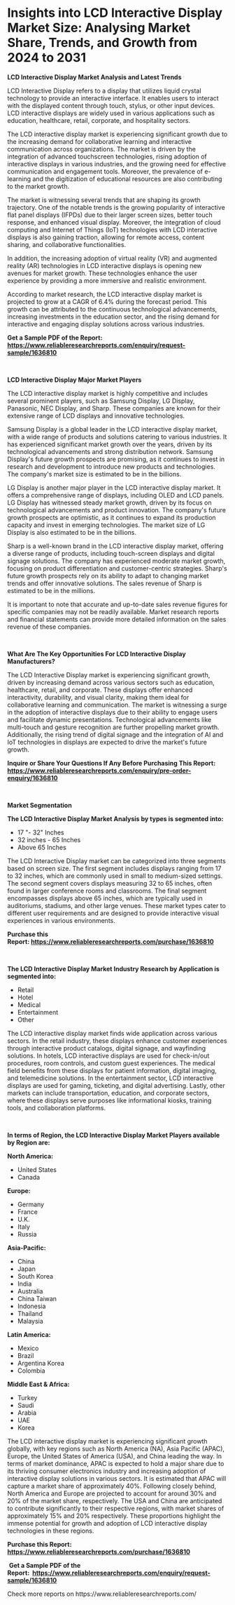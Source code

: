 <p><h1>Insights into LCD Interactive Display Market Size: Analysing Market Share, Trends, and Growth from 2024 to 2031</h1></p><p><strong>LCD Interactive Display Market Analysis and Latest Trends</strong></p>
<p><p>LCD Interactive Display refers to a display that utilizes liquid crystal technology to provide an interactive interface. It enables users to interact with the displayed content through touch, stylus, or other input devices. LCD interactive displays are widely used in various applications such as education, healthcare, retail, corporate, and hospitality sectors.</p><p>The LCD interactive display market is experiencing significant growth due to the increasing demand for collaborative learning and interactive communication across organizations. The market is driven by the integration of advanced touchscreen technologies, rising adoption of interactive displays in various industries, and the growing need for effective communication and engagement tools. Moreover, the prevalence of e-learning and the digitization of educational resources are also contributing to the market growth.</p><p>The market is witnessing several trends that are shaping its growth trajectory. One of the notable trends is the growing popularity of interactive flat panel displays (IFPDs) due to their larger screen sizes, better touch response, and enhanced visual display. Moreover, the integration of cloud computing and Internet of Things (IoT) technologies with LCD interactive displays is also gaining traction, allowing for remote access, content sharing, and collaborative functionalities.</p><p>In addition, the increasing adoption of virtual reality (VR) and augmented reality (AR) technologies in LCD interactive displays is opening new avenues for market growth. These technologies enhance the user experience by providing a more immersive and realistic environment.</p><p>According to market research, the LCD interactive display market is projected to grow at a CAGR of 6.4% during the forecast period. This growth can be attributed to the continuous technological advancements, increasing investments in the education sector, and the rising demand for interactive and engaging display solutions across various industries.</p></p>
<p><strong>Get a Sample PDF of the Report:&nbsp; <a href="https://www.reliableresearchreports.com/enquiry/request-sample/1636810">https://www.reliableresearchreports.com/enquiry/request-sample/1636810</a></strong></p>
<p>&nbsp;</p>
<p><strong>LCD Interactive Display Major Market Players</strong></p>
<p><p>The LCD interactive display market is highly competitive and includes several prominent players, such as Samsung Display, LG Display, Panasonic, NEC Display, and Sharp. These companies are known for their extensive range of LCD displays and innovative technologies.</p><p>Samsung Display is a global leader in the LCD interactive display market, with a wide range of products and solutions catering to various industries. It has experienced significant market growth over the years, driven by its technological advancements and strong distribution network. Samsung Display's future growth prospects are promising, as it continues to invest in research and development to introduce new products and technologies. The company's market size is estimated to be in the billions.</p><p>LG Display is another major player in the LCD interactive display market. It offers a comprehensive range of displays, including OLED and LCD panels. LG Display has witnessed steady market growth, driven by its focus on technological advancements and product innovation. The company's future growth prospects are optimistic, as it continues to expand its production capacity and invest in emerging technologies. The market size of LG Display is also estimated to be in the billions.</p><p>Sharp is a well-known brand in the LCD interactive display market, offering a diverse range of products, including touch-screen displays and digital signage solutions. The company has experienced moderate market growth, focusing on product differentiation and customer-centric strategies. Sharp's future growth prospects rely on its ability to adapt to changing market trends and offer innovative solutions. The sales revenue of Sharp is estimated to be in the millions.</p><p>It is important to note that accurate and up-to-date sales revenue figures for specific companies may not be readily available. Market research reports and financial statements can provide more detailed information on the sales revenue of these companies.</p></p>
<p>&nbsp;</p>
<p><strong>What Are The Key Opportunities For LCD Interactive Display Manufacturers?</strong></p>
<p><p>The LCD Interactive Display market is experiencing significant growth, driven by increasing demand across various sectors such as education, healthcare, retail, and corporate. These displays offer enhanced interactivity, durability, and visual clarity, making them ideal for collaborative learning and communication. The market is witnessing a surge in the adoption of interactive displays due to their ability to engage users and facilitate dynamic presentations. Technological advancements like multi-touch and gesture recognition are further propelling market growth. Additionally, the rising trend of digital signage and the integration of AI and IoT technologies in displays are expected to drive the market's future growth.</p></p>
<p><strong>Inquire or Share Your Questions If Any Before Purchasing This Report: <a href="https://www.reliableresearchreports.com/enquiry/pre-order-enquiry/1636810">https://www.reliableresearchreports.com/enquiry/pre-order-enquiry/1636810</a></strong></p>
<p>&nbsp;</p>
<p><strong>Market Segmentation</strong></p>
<p><strong>The LCD Interactive Display Market Analysis by types is segmented into:</strong></p>
<p><ul><li>17 "- 32" Inches</li><li>32 inches - 65 Inches</li><li>Above 65 Inches</li></ul></p>
<p><p>The LCD Interactive Display market can be categorized into three segments based on screen size. The first segment includes displays ranging from 17 to 32 inches, which are commonly used in small to medium-sized settings. The second segment covers displays measuring 32 to 65 inches, often found in larger conference rooms and classrooms. The final segment encompasses displays above 65 inches, which are typically used in auditoriums, stadiums, and other large venues. These market types cater to different user requirements and are designed to provide interactive visual experiences in various environments.</p></p>
<p><strong>Purchase this Report:&nbsp;<a href="https://www.reliableresearchreports.com/purchase/1636810">https://www.reliableresearchreports.com/purchase/1636810</a></strong></p>
<p>&nbsp;</p>
<p><strong>The LCD Interactive Display Market Industry Research by Application is segmented into:</strong></p>
<p><ul><li>Retail</li><li>Hotel</li><li>Medical</li><li>Entertainment</li><li>Other</li></ul></p>
<p><p>The LCD interactive display market finds wide application across various sectors. In the retail industry, these displays enhance customer experiences through interactive product catalogs, digital signage, and wayfinding solutions. In hotels, LCD interactive displays are used for check-in/out procedures, room controls, and custom guest experiences. The medical field benefits from these displays for patient information, digital imaging, and telemedicine solutions. In the entertainment sector, LCD interactive displays are used for gaming, ticketing, and digital advertising. Lastly, other markets can include transportation, education, and corporate sectors, where these displays serve purposes like informational kiosks, training tools, and collaboration platforms.</p></p>
<p>&nbsp;</p>
<p><strong>In terms of Region, the LCD Interactive Display Market Players available by Region are:</strong></p>
<p>
    <p> <strong> North America: </strong>
        <ul>
            <li>United States</li>
            <li>Canada</li>
        </ul>
        </p> 
    <p> <strong> Europe: </strong>
        <ul>
            <li>Germany</li>
            <li>France</li>
            <li>U.K.</li>
            <li>Italy</li>
            <li>Russia</li>
        </ul>
        </p> 
    <p> <strong> Asia-Pacific: </strong>
        <ul>
            <li>China</li>
            <li>Japan</li>
            <li>South Korea</li>
            <li>India</li>
            <li>Australia</li>
            <li>China Taiwan</li>
            <li>Indonesia</li>
            <li>Thailand</li>
            <li>Malaysia</li>
        </ul>
        </p> 
    <p> <strong> Latin America: </strong>
        <ul>
            <li>Mexico</li>
            <li>Brazil</li>
            <li>Argentina Korea</li>
            <li>Colombia</li>
        </ul>
        </p> 
    <p> <strong> Middle East & Africa: </strong>
        <ul>
            <li>Turkey</li>
            <li>Saudi</li>
            <li>Arabia</li>
            <li>UAE</li>
            <li>Korea</li>
        </ul>
    </p>
    </p>
<p><p>The LCD interactive display market is experiencing significant growth globally, with key regions such as North America (NA), Asia Pacific (APAC), Europe, the United States of America (USA), and China leading the way. In terms of market dominance, APAC is expected to hold a major share due to its thriving consumer electronics industry and increasing adoption of interactive display solutions in various sectors. It is estimated that APAC will capture a market share of approximately 40%. Following closely behind, North America and Europe are projected to account for around 30% and 20% of the market share, respectively. The USA and China are anticipated to contribute significantly to their respective regions, with market shares of approximately 15% and 20% respectively. These proportions highlight the immense potential for growth and adoption of LCD interactive display technologies in these regions.</p></p>
<p><strong>Purchase this Report: <a href="https://www.reliableresearchreports.com/purchase/1636810">https://www.reliableresearchreports.com/purchase/1636810</a></strong></p>
<p>&nbsp;<strong>Get a Sample PDF of the Report:&nbsp;&nbsp;<a href="https://www.reliableresearchreports.com/enquiry/request-sample/1636810">https://www.reliableresearchreports.com/enquiry/request-sample/1636810</a></strong></p>
<p><strong></strong></p>
<p>Check more reports on https://www.reliableresearchreports.com/</p>